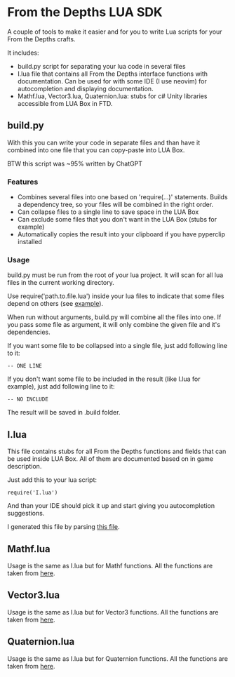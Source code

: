 # From the Depths LUA SDK

A couple of tools to make it easier and for you to write Lua scripts for your From the Depths crafts.

It includes:

- build.py script for separating your lua code in several files
- I.lua file that contains all From the Depths interface functions with documentation. Can be used for with some IDE (I use neovim) for autocompletion and displaying documentation.
- Mathf.lua, Vector3.lua, Quaternion.lua: stubs for c# Unity libraries accessible from LUA Box in FTD.

## build.py

With this you can write your code in separate files and than have it combined into one file that you can copy-paste into LUA Box.

BTW this script was ~95% written by ChatGPT

### Features

- Combines several files into one based on 'require(...)' statements. Builds a dependency tree, so your files will be combined in the right order.
- Can collapse files to a single line to save space in the LUA Box
- Can exclude some files that you don't want in the LUA Box (stubs for example)
- Automatically copies the result into your clipboard if you have pyperclip installed

### Usage

build.py must be run from the root of your lua project. It will scan for all lua files in the current working directory.

Use require('path.to.file.lua') inside your lua files to indicate that some files depend on others (see [example](./low/ExampleClass.lua)).

When run without arguments, build.py will combine all the files into one. If you pass some file as argument, it will only combine the given file and it's dependencies.

If you want some file to be collapsed into a single file, just add following line to it:

```
-- ONE LINE
```

If you don't want some file to be included in the result (like I.lua for example), just add following line to it:

```
-- NO INCLUDE
```

The result will be saved in .build folder.

## I.lua

This file contains stubs for all From the Depths functions and fields that can be used inside LUA Box. All of them are documented based on in game description.

Just add this to your lua script:

```
require('I.lua')
```

And than your IDE should pick it up and start giving you autocompletion suggestions.

I generated this file by parsing [this file](https://gist.github.com/SurvivorBob/955f815a10b104183983a5cd44377892).

## Mathf.lua

Usage is the same as I.lua but for Mathf functions. All the functions are taken from [here](https://github.com/Unity-Technologies/UnityCsReference/blob/master/Runtime/Export/Math/Mathf.cs).

## Vector3.lua

Usage is the same as I.lua but for Vector3 functions. All the functions are taken from [here](https://github.com/Unity-Technologies/UnityCsReference/blob/master/Runtime/Export/Math/Vector3.cs).

## Quaternion.lua

Usage is the same as I.lua but for Quaternion functions. All the functions are taken from [here](https://github.com/Unity-Technologies/UnityCsReference/blob/master/Runtime/Export/Math/Quaternion.cs).
